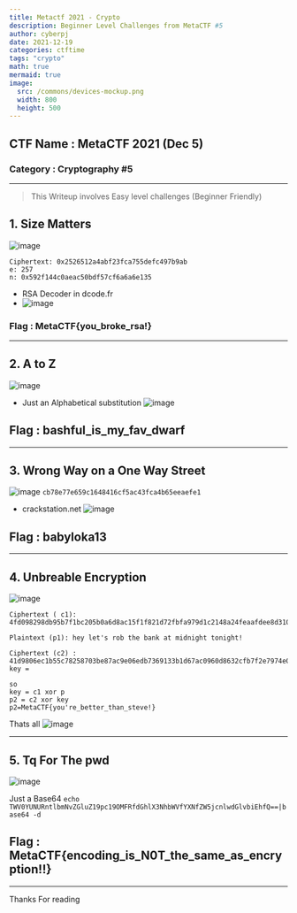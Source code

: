 ```yaml
---
title: Metactf 2021 - Crypto 
description: Beginner Level Challenges from MetaCTF #5
author: cyberpj
date: 2021-12-19
categories: ctftime
tags: "crypto"
math: true
mermaid: true
image:
  src: /commons/devices-mockup.png
  width: 800
  height: 500
---
```


## CTF Name : MetaCTF 2021 (Dec 5)
### Category : Cryptography #5
----
> This Writeup involves Easy level challenges (Beginner Friendly)

## 1. Size Matters 
![image](https://user-images.githubusercontent.com/72292872/146650731-7c408104-53eb-4727-93dd-d46bc6105255.png)

 ```
 Ciphertext: 0x2526512a4abf23fca755defc497b9ab
e: 257
n: 0x592f144c0aeac50bdf57cf6a6a6e135
```
 - RSA Decoder in dcode.fr
 - ![image](https://user-images.githubusercontent.com/72292872/146650963-81c9486f-54f8-47fa-9139-e79279174077.png)

### Flag : MetaCTF{you_broke_rsa!}
-----

## 2. A to Z
![image](https://user-images.githubusercontent.com/72292872/146651012-1825e84d-47c2-4b79-a629-9689a9b64e7b.png)
- Just an Alphabetical substitution 
![image](https://user-images.githubusercontent.com/72292872/146651051-e1a5c792-5156-4325-80db-38bb04e46b5d.png)
## Flag : bashful_is_my_fav_dwarf

-----
## 3. Wrong Way on a One Way Street

![image](https://user-images.githubusercontent.com/72292872/146651106-b35be025-a24e-4b7e-87f2-d98f25572662.png)
`cb78e77e659c1648416cf5ac43fca4b65eeaefe1`

- crackstation.net
![image](https://user-images.githubusercontent.com/72292872/146651161-fee04a21-fc7b-4698-8c79-a937bd0329ab.png)
## Flag : babyloka13
-----
## 4. Unbreable Encryption

![image](https://user-images.githubusercontent.com/72292872/146651501-1db7070d-6412-4e86-b88b-47877ab78a6d.png)

 ```
 Ciphertext ( c1): 4fd098298db95b7f1bc205b0a6d8ac15f1f821d72fbfa979d1c2148a24feaafdee8d3108e8ce29c3ce1291

Plaintext (p1): hey let's rob the bank at midnight tonight!

Ciphertext (c2) : 41d9806ec1b55c78258703be87ac9e06edb7369133b1d67ac0960d8632cfb7f2e7974e0ff3c536c1871b
key = 
```
```
so 
key = c1 xor p
p2 = c2 xor key
p2=MetaCTF{you're_better_than_steve!}
```
Thats all 
![image](https://user-images.githubusercontent.com/72292872/146651484-4bbf6a93-e4be-4b91-8b43-a74f7d530ec9.png)

----

## 5. Tq For The pwd 
![image](https://user-images.githubusercontent.com/72292872/146651683-b1caab66-e230-4892-a14b-3e3441ed8f26.png)

Just a Base64 
```echo TWV0YUNURntlbmNvZGluZ19pc19OMFRfdGhlX3NhbWVfYXNfZW5jcnlwdGlvbiEhfQ==|base64 -d ```
                                                                                                              
## Flag : MetaCTF{encoding_is_N0T_the_same_as_encryption!!}  

------
Thanks For reading


